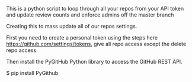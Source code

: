
This is a python script to loop through all your repos from your API token and update review counts and enforce admins off the master branch

Creating this to mass update all of our repos settings.

First you need to create a personal token using the steps here https://github.com/settings/tokens, give all repo access except the delete repo access.

Then install the PyGitHub Python library to access the GitHub REST API.

$ pip install PyGithub
